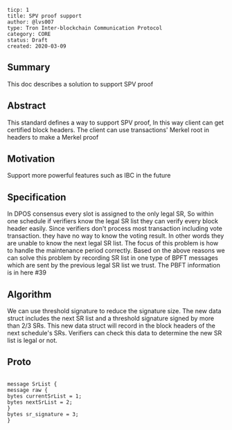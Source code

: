 ```
ticp: 1
title: SPV proof support
author: @lvs007
type: Tron Inter-blockchain Communication Protocol
category: CORE
status: Draft
created: 2020-03-09
```

## Summary

This doc describes a solution to support SPV proof

## Abstract

This standard defines a way to support SPV proof, In this way client can get certified block headers. The client can use transactions' Merkel root in headers to make a Merkel proof



## Motivation

Support more powerful features such as IBC in the future

## Specification

In DPOS consensus every slot is assigned to the only legal SR, So within one schedule if verifiers know the legal SR list they can verify every block header easily. Since verifiers don't process most transaction including vote transaction. they have no way to know the voting result. In other words they are unable to know the next legal SR list. The focus of this problem is how to handle the maintenance period correctly.
Based on the above reasons we can solve this problem by recording SR list in one type of BPFT messages which are sent by the previous legal SR list we trust. The PBFT information is in here #39

## Algorithm

We can use threshold signature to reduce the signature size. The new data struct includes the next SR list and a threshold signature signed by more than 2/3 SRs. This new data struct will record in the block headers of the next schedule's SRs. Verifiers can check this data to determine the new SR list is legal or not.

## Proto

```SrList

message SrList {
message raw {
bytes currentSrList = 1;
bytes nextSrList = 2;
}
bytes sr_signature = 3;
}


